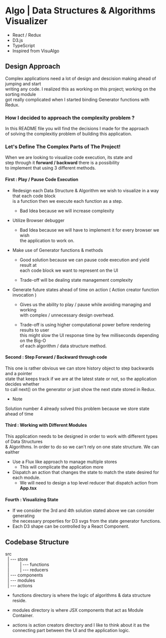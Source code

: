 # Algo | Data Structures & Algorithms Visualizer

- React / Redux
- D3.js
- TypeScript
- Inspired from VisuAlgo

## Design Approach

Complex applications need a lot of design and descision making ahead of jumping and start \
writing any code. I realized this as working on this project; working on the sorting module \
got really complicated when I started binding Generator functions with Redux.

### **How I decided to approach the complexity problem ?**

In this README file you will find the decisions I made for the approach \
of solving the complexitiy problem of building this application.

### Let's Define The Complex Parts of The Project!

When we are looking to visualize code execution, its state and \
step through it **forward / backward** there is a possibility \
to implement that using 3 different methods.

#### First : Play / Pause Code Execution

- Redesign each Data Structure & Algorithm we wish to visualize in a way that each code block \
  is a function then we execute each function as a step.

  - Bad Idea because we will increase complexity

- Utilize Browser debugger

  - Bad Idea because we will have to implement it for every browser we wish \
    the application to work on.

- Make use of Generator functions & methods

  - Good solution because we can pause code execution and yield result at \
    each code block we want to represent on the UI

  - Trade-off will be dealing state management complexity

- Generate future states ahead of time on action ( Action creator function invocation )

  - Gives us the ability to play / pause while avoiding managing and working \
    with complex / unnecessary design overhead.

  - Trade-off is using higher computational power before rendering results to user \
    this might slow the UI response time by few milliseconds depending on the Big-O \
    of each algorithm / data structure method.

#### Second : Step Forward / Backward through code

This one is rather obvious we can store history object to step backwards and a pointer \
state that keeps track if we are at the latest state or not, so the application decides whether \
to call next() on the generator or just show the next state stored in Redux.

- Note

Solution number 4 already solved this problem because we store state ahead of time

#### Third : Working with Different Modules

This application needs to be designed in order to work with different types of Data Structures \
& Algorithms. In order to do so we can't rely on one state structure. We can eaither

- Use a Flux like approach to manage multiple stores
  - This will complicate the application more
- Dispatch an action that changes the state to match the state desired for each module.
  - We will need to design a top level reducer that dispatch action from **App.tsx**

#### Fourth : Visualizing State

- If we consider the 3rd and 4th solution stated above we can consider generating \
  the necessary properties for D3 svgs from the state generator functions.
- Each D3 shape can be controlled by a React Component.

## Codebase Structure

src\
&nbsp; | --- store \
&nbsp; | &nbsp; &nbsp; &nbsp; &nbsp; | --- functions\
&nbsp; | &nbsp; &nbsp; &nbsp; &nbsp; | --- reducers\
&nbsp; | --- components \
&nbsp; | --- modules \
&nbsp; | --- actions

- functions directory is where the logic of algorithms & data structure reside.

- modules directory is where JSX components that act as Module Container.

- actions is action creators directory and I like to think about it as the \
  connecting part between the UI and the application logic.
